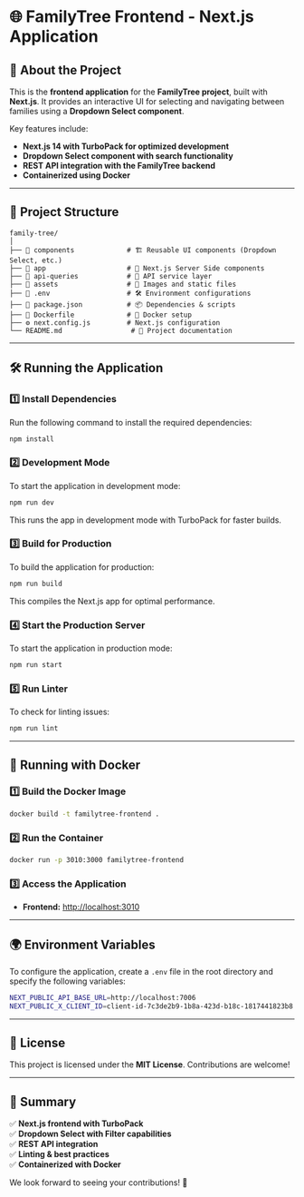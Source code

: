 # 🌐 FamilyTree Frontend - Next.js Application

## 📖 About the Project

This is the **frontend application** for the **FamilyTree project**, built with **Next.js**. It provides an interactive UI for selecting and navigating between families using a **Dropdown Select component**.

Key features include:
- **Next.js 14 with TurboPack for optimized development**
- **Dropdown Select component with search functionality**
- **REST API integration with the FamilyTree backend**
- **Containerized using Docker**

---

## 📂 Project Structure

```
family-tree/
│
├── 📂 components             # 🏗️ Reusable UI components (Dropdown Select, etc.)
├── 📂 app                    # 📄 Next.js Server Side components
├── 📂 api-queries            # 🔗 API service layer
├── 📂 assets                 # 🎨 Images and static files
├── 📄 .env                   # 🛠️ Environment configurations
├── 📜 package.json           # 📦 Dependencies & scripts
├── 🐳 Dockerfile             # 🐳 Docker setup
├── ⚙️ next.config.js         # Next.js configuration
└── README.md                 # 📘 Project documentation
```

---

## 🛠️ Running the Application

### **1️⃣ Install Dependencies**

Run the following command to install the required dependencies:
```sh
npm install
```

### **2️⃣ Development Mode**

To start the application in development mode:
```sh
npm run dev
```
This runs the app in development mode with TurboPack for faster builds.

### **3️⃣ Build for Production**

To build the application for production:
```sh
npm run build
```
This compiles the Next.js app for optimal performance.

### **4️⃣ Start the Production Server**

To start the application in production mode:
```sh
npm run start
```

### **5️⃣ Run Linter**

To check for linting issues:
```sh
npm run lint
```

---

## 🚀 Running with Docker

### **1️⃣ Build the Docker Image**
```sh
docker build -t familytree-frontend .
```

### **2️⃣ Run the Container**
```sh
docker run -p 3010:3000 familytree-frontend
```

### **3️⃣ Access the Application**
- **Frontend:** [http://localhost:3010](http://localhost:3010)

---

## 🌍 Environment Variables

To configure the application, create a `.env` file in the root directory and specify the following variables:
```sh
NEXT_PUBLIC_API_BASE_URL=http://localhost:7006
NEXT_PUBLIC_X_CLIENT_ID=client-id-7c3de2b9-1b8a-423d-b18c-1817441823b8
```

---

## 📜 License
This project is licensed under the **MIT License**. Contributions are welcome!

---

## 🎯 Summary
✅ **Next.js frontend with TurboPack**  
✅ **Dropdown Select with Filter capabilities**  
✅ **REST API integration**  
✅ **Linting & best practices**  
✅ **Containerized with Docker**  

We look forward to seeing your contributions! 🚀


